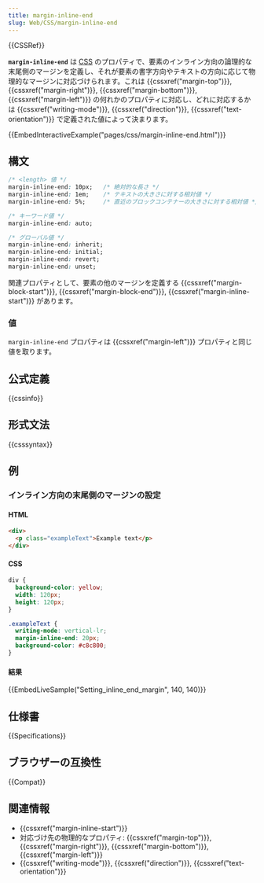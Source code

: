 ```yaml
---
title: margin-inline-end
slug: Web/CSS/margin-inline-end
---
```

{{CSSRef}}

**`margin-inline-end`** は [CSS](/ja/docs/Web/CSS) のプロパティで、要素のインライン方向の論理的な末尾側のマージンを定義し、それが要素の書字方向やテキストの方向に応じて物理的なマージンに対応づけられます。これは {{cssxref("margin-top")}}, {{cssxref("margin-right")}}, {{cssxref("margin-bottom")}}, {{cssxref("margin-left")}} の何れかのプロパティに対応し、どれに対応するかは {{cssxref("writing-mode")}}, {{cssxref("direction")}}, {{cssxref("text-orientation")}} で定義された値によって決まります。

{{EmbedInteractiveExample("pages/css/margin-inline-end.html")}}

## 構文

```css
/* <length> 値 */
margin-inline-end: 10px;   /* 絶対的な長さ */
margin-inline-end: 1em;    /* テキストの大きさに対する相対値 */
margin-inline-end: 5%;     /* 直近のブロックコンテナーの大きさに対する相対値 */

/* キーワード値 */
margin-inline-end: auto;

/* グローバル値 */
margin-inline-end: inherit;
margin-inline-end: initial;
margin-inline-end: revert;
margin-inline-end: unset;
```

関連プロパティとして、要素の他のマージンを定義する {{cssxref("margin-block-start")}}, {{cssxref("margin-block-end")}}, {{cssxref("margin-inline-start")}} があります。

### 値

`margin-inline-end` プロパティは {{cssxref("margin-left")}} プロパティと同じ値を取ります。

## 公式定義

{{cssinfo}}

## 形式文法

{{csssyntax}}

## 例

<h3 id="Setting_inline_end_margin">インライン方向の末尾側のマージンの設定</h3>

#### HTML

```html
<div>
  <p class="exampleText">Example text</p>
</div>
```

#### CSS

```css
div {
  background-color: yellow;
  width: 120px;
  height: 120px;
}

.exampleText {
  writing-mode: vertical-lr;
  margin-inline-end: 20px;
  background-color: #c8c800;
}
```

#### 結果

{{EmbedLiveSample("Setting_inline_end_margin", 140, 140)}}

## 仕様書

{{Specifications}}

## ブラウザーの互換性

{{Compat}}

## 関連情報

- {{cssxref("margin-inline-start")}}
- 対応づけ先の物理的なプロパティ: {{cssxref("margin-top")}}, {{cssxref("margin-right")}}, {{cssxref("margin-bottom")}}, {{cssxref("margin-left")}}
- {{cssxref("writing-mode")}}, {{cssxref("direction")}}, {{cssxref("text-orientation")}}
